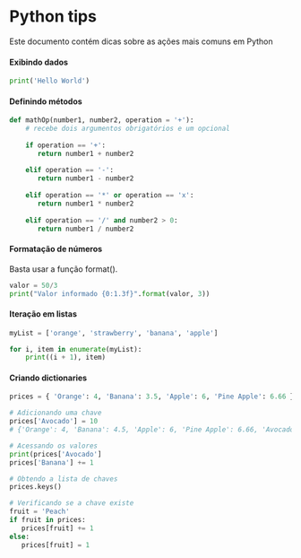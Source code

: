 # Python tips
Este documento contém dicas sobre as ações mais comuns em Python

#### Exibindo dados
```python
print('Hello World')
```

#### Definindo métodos
```python
def mathOp(number1, number2, operation = '+'):
    # recebe dois argumentos obrigatórios e um opcional
    
    if operation == '+':
       return number1 + number2
       
    elif operation == '-':
       return number1 - number2
       
    elif operation == '*' or operation == 'x':
       return number1 * number2
       
    elif operation == '/' and number2 > 0:
       return number1 / number2
```

#### Formatação de números
Basta usar a função format().
```Python
valor = 50/3
print("Valor informado {0:1.3f}".format(valor, 3))
```

#### Iteração em listas
```python
myList = ['orange', 'strawberry', 'banana', 'apple']

for i, item in enumerate(myList):
    print((i + 1), item)
```

#### Criando dictionaries
```python
prices = { 'Orange': 4, 'Banana': 3.5, 'Apple': 6, 'Pine Apple': 6.66 }

# Adicionando uma chave
prices['Avocado'] = 10
# {'Orange': 4, 'Banana': 4.5, 'Apple': 6, 'Pine Apple': 6.66, 'Avocado': 10}

# Acessando os valores
print(prices['Avocado']
prices['Banana'] += 1

# Obtendo a lista de chaves
prices.keys()

# Verificando se a chave existe
fruit = 'Peach'
if fruit in prices:
   prices[fruit] += 1
else:
   prices[fruit] = 1
```
